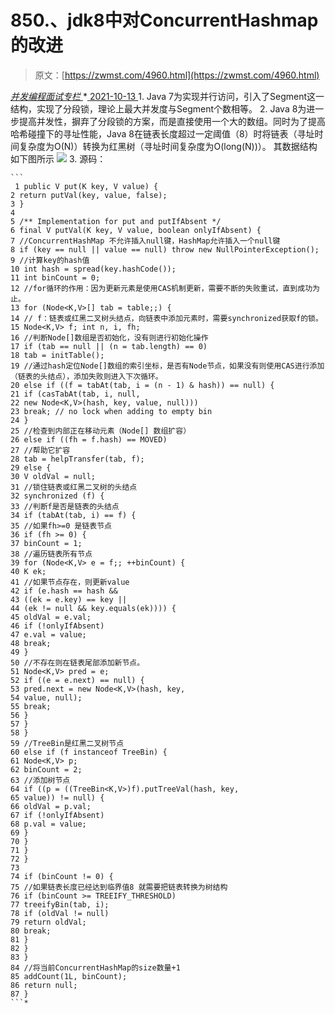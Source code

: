 <!--yml
category: 未分类
date: 0001-01-01 00:00:00
-->

# 850.、jdk8中对ConcurrentHashmap的改进

> 原文：[https://zwmst.com/4960.html](https://zwmst.com/4960.html)

   [ *并发编程面试专栏* ](https://zwmst.com/%e5%b9%b6%e5%8f%91%e7%bc%96%e7%a8%8b%e9%9d%a2%e8%af%95%e4%b8%93%e6%a0%8f)*[ <time datetime="2021-10-14T00:21:02+08:00"> 2021-10-13 </time> ](https://zwmst.com/4960.html)  1.  Java 7为实现并⾏访问，引⼊了Segment这⼀结构，实现了分段锁，理论上最⼤并发度与Segment个数相等。
2.  Java 8为进⼀步提⾼并发性，摒弃了分段锁的⽅案，⽽是直接使⽤⼀个⼤的数组。同时为了提⾼哈希碰撞下的寻址性能，Java 8在链表⻓度超过⼀定阈值（8）时将链表（寻址时间复杂度为O(N)）转换为红⿊树（寻址时间复杂度为O(long(N))）。
    其数据结构如下图所示
    ![](img/2ef146b6155abb0955b40e50526b5231.png)
3.  源码：

    ```
     1 public V put(K key, V value) {
    2 return putVal(key, value, false);
    3 }
    4
    5 /** Implementation for put and putIfAbsent */
    6 final V putVal(K key, V value, boolean onlyIfAbsent) {
    7 //ConcurrentHashMap 不允许插⼊null键，HashMap允许插⼊⼀个null键
    8 if (key == null || value == null) throw new NullPointerException();
    9 //计算key的hash值
    10 int hash = spread(key.hashCode());
    11 int binCount = 0;
    12 //for循环的作⽤：因为更新元素是使⽤CAS机制更新，需要不断的失败重试，直到成功为⽌。
    13 for (Node<K,V>[] tab = table;;) {
    14 // f：链表或红⿊⼆叉树头结点，向链表中添加元素时，需要synchronized获取f的锁。
    15 Node<K,V> f; int n, i, fh;
    16 //判断Node[]数组是否初始化，没有则进⾏初始化操作
    17 if (tab == null || (n = tab.length) == 0)
    18 tab = initTable();
    19 //通过hash定位Node[]数组的索引坐标，是否有Node节点，如果没有则使⽤CAS进⾏添加（链表的头结点），添加失败则进⼊下次循环。
    20 else if ((f = tabAt(tab, i = (n - 1) & hash)) == null) {
    21 if (casTabAt(tab, i, null,
    22 new Node<K,V>(hash, key, value, null)))
    23 break; // no lock when adding to empty bin
    24 }
    25 //检查到内部正在移动元素（Node[] 数组扩容）
    26 else if ((fh = f.hash) == MOVED)
    27 //帮助它扩容
    28 tab = helpTransfer(tab, f);
    29 else {
    30 V oldVal = null;
    31 //锁住链表或红⿊⼆叉树的头结点
    32 synchronized (f) {
    33 //判断f是否是链表的头结点
    34 if (tabAt(tab, i) == f) {
    35 //如果fh>=0 是链表节点
    36 if (fh >= 0) {
    37 binCount = 1;
    38 //遍历链表所有节点
    39 for (Node<K,V> e = f;; ++binCount) {
    40 K ek;
    41 //如果节点存在，则更新value
    42 if (e.hash == hash &&
    43 ((ek = e.key) == key ||
    44 (ek != null && key.equals(ek)))) {
    45 oldVal = e.val;
    46 if (!onlyIfAbsent)
    47 e.val = value;
    48 break;
    49 }
    50 //不存在则在链表尾部添加新节点。
    51 Node<K,V> pred = e;
    52 if ((e = e.next) == null) {
    53 pred.next = new Node<K,V>(hash, key,
    54 value, null);
    55 break;
    56 }
    57 }
    58 }
    59 //TreeBin是红⿊⼆叉树节点
    60 else if (f instanceof TreeBin) {
    61 Node<K,V> p;
    62 binCount = 2;
    63 //添加树节点
    64 if ((p = ((TreeBin<K,V>)f).putTreeVal(hash, key,
    65 value)) != null) {
    66 oldVal = p.val;
    67 if (!onlyIfAbsent)
    68 p.val = value;
    69 }
    70 }
    71 }
    72 }
    73 
    74 if (binCount != 0) {
    75 //如果链表⻓度已经达到临界值8 就需要把链表转换为树结构
    76 if (binCount >= TREEIFY_THRESHOLD)
    77 treeifyBin(tab, i);
    78 if (oldVal != null)
    79 return oldVal;
    80 break;
    81 }
    82 }
    83 }
    84 //将当前ConcurrentHashMap的size数量+1
    85 addCount(1L, binCount);
    86 return null;
    87 }
    ```*